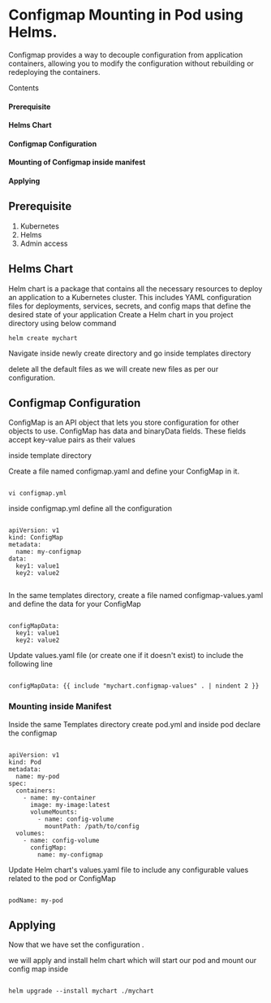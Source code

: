 # Configmap Mounting in Pod using Helms.

Configmap provides a way to decouple configuration from application containers,
allowing you to modify the configuration without rebuilding or redeploying the containers.

Contents 
#### Prerequisite 
#### Helms Chart 
#### Configmap Configuration
#### Mounting of Configmap inside manifest 
#### Applying 

## Prerequisite 

1. Kubernetes
2. Helms
3. Admin access

## Helms Chart

Helm chart is a package that contains all the necessary resources to deploy an application to a Kubernetes cluster. 
This includes YAML configuration files for deployments, services, secrets, 
and config maps that define the desired state of your application
Create a Helm chart in you project directory using below command 

```
helm create mychart

```  

Navigate inside newly create directory and go inside templates directory 

delete all the default files as we will create new files as per our configuration.

## Configmap Configuration 

ConfigMap is an API object that lets you store configuration for other objects to use. 
ConfigMap has data and binaryData fields. 
These fields accept key-value pairs as their values

inside template directory 

Create a file named configmap.yaml and define your ConfigMap in it.

```

vi configmap.yml

```

inside configmap.yml define all the configuration 

```

apiVersion: v1
kind: ConfigMap
metadata:
  name: my-configmap
data:
  key1: value1
  key2: value2
  
```

In the same templates directory, create a file named configmap-values.yaml and define the data for your ConfigMap

```

configMapData:
  key1: value1
  key2: value2

```

Update values.yaml file (or create one if it doesn't exist) to include the following line

```

configMapData: {{ include "mychart.configmap-values" . | nindent 2 }}

```

### Mounting inside Manifest 

Inside the same Templates directory 
create pod.yml and inside pod declare the configmap


```

apiVersion: v1
kind: Pod
metadata:
  name: my-pod
spec:
  containers:
    - name: my-container
      image: my-image:latest
      volumeMounts:
        - name: config-volume
          mountPath: /path/to/config
  volumes:
    - name: config-volume
      configMap:
        name: my-configmap

```

Update Helm chart's values.yaml file to include any configurable values related to the pod or ConfigMap

```
  
podName: my-pod

```

## Applying 

Now that we have set the configuration .

we will apply and install helm chart which will start our pod and mount our config map inside 

```

helm upgrade --install mychart ./mychart


```

  

          
          

  
